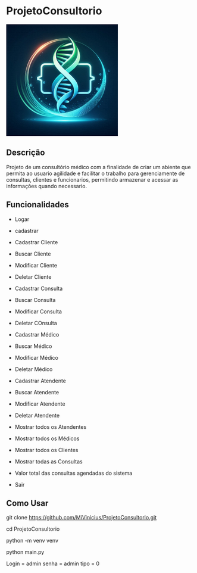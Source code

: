 # ProjetoConsultorio

<img src="./Util/logo.jpg" alt="Clinitech" width="300"/>

## Descrição

Projeto de um consultório médico com a finalidade de criar um abiente que permita ao usuario agilidade e facilitar o trabalho para gerenciamente de consultas, clientes e funcionarios, permitindo armazenar e acessar as informações quando necessario.


## Funcionalidades

- Logar
- cadastrar

- Cadastrar Cliente
- Buscar Cliente
- Modificar Cliente
- Deletar Cliente

- Cadastrar Consulta
- Buscar Consulta
- Modificar Consulta
- Deletar COnsulta

- Cadastrar Médico
- Buscar Médico
- Modificar Médico
- Deletar Médico

- Cadastrar Atendente
- Buscar Atendente
- Modificar Atendente
- Deletar Atendente

- Mostrar todos os Atendentes
- Mostrar todos os Médicos
- Mostrar todos os Clientes
- Mostrar todas as Consultas
- Valor total das consultas agendadas do sistema
- Sair

## Como Usar

git clone https://github.com/MiVinicius/ProjetoConsultorio.git

cd ProjetoConsultorio

python -m venv venv

python main.py

Login = admin
senha = admin
tipo = 0